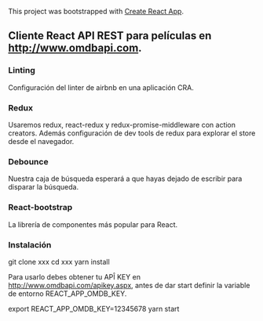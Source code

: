 This project was bootstrapped with [Create React App](https://github.com/facebook/create-react-app).

##  Cliente React API REST para películas en http://www.omdbapi.com.

### Linting

Configuración del linter de airbnb en una aplicación CRA.

### Redux

Usaremos redux, react-redux y redux-promise-middleware con action creators. Además configuración de dev tools de redux para explorar el store desde el navegador.

### Debounce

Nuestra caja de búsqueda esperará a que hayas dejado de escribir para disparar la búsqueda.

### React-bootstrap

La librería de componentes más popular para React.

### Instalación

git clone xxx
cd xxx
yarn install

Para usarlo debes obtener tu APÎ KEY en http://www.omdbapi.com/apikey.aspx, antes de dar start definir la variable de entorno REACT_APP_OMDB_KEY.

export REACT_APP_OMDB_KEY=12345678
yarn start


